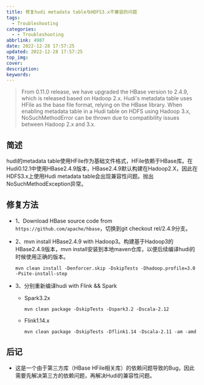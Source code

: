 ```yaml
---
title: 修复hudi metadata table与HDFS3.x不兼容的问题
tags:
  - Troubleshooting
categories:
  - - Troubleshooting
abbrlink: 4987
date: 2022-12-28 17:57:25
updated: 2022-12-28 17:57:25
top_img:
cover:
description:
keywords:
---
```


> From 0.11.0 release, we have upgraded the HBase version to 2.4.9, which is released based on Hadoop 2.x. Hudi's metadata table uses HFile as the base file format, relying on the HBase library. When enabling metadata table in a Hudi table on HDFS using Hadoop 3.x, NoSuchMethodError can be thrown due to compatibility issues between Hadoop 2.x and 3.x.



## 简述

hudi的metadata table使用HFile作为基础文件格式，HFile依赖于HBase库。在Hudi0.12.1中使用HBase2.4.9版本，HBase2.4.9默认构建在Hadoop2.X，因此在HDFS3.x上使用Hudi metadata table会出现兼容性问题。抛出NoSuchMethodException异常。

## 修复方法

- 1、Download HBase source code from `https://github.com/apache/hbase`，切换到git checkout rel/2.4.9分支。

- 2、mvn install HBase2.4.9 with Hadoop3。构建基于Hadoop3的HBase2.4.9版本，mvn install安装到本地maven仓库，以便后续编译hudi的时候使用正确的版本。

  ```shell
  mvn clean install -Denforcer.skip -DskipTests -Dhadoop.profile=3.0 -Psite-install-step
  ```

- 3、分别重新编译hudi with Flink && Spark

  - Spark3.2x

    ```shell
    mvn clean package -DskipTests -Dspark3.2 -Dscala-2.12
    ```

  - Flink1.14.x

    ```shell
    mvn clean package -DskipTests -Dflink1.14 -Dscala-2.11 -am -amd
    ```

## 后记

- 这是一个由于第三方库（HBase HFile相关库）的依赖问题导致的Bug，因此需要先解决第三方的依赖问题，再解决Hudi的兼容性问题。